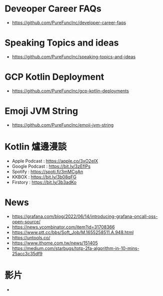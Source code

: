 # Deveoper Career FAQs
* https://github.com/PureFuncInc/developer-career-faqs

# Speaking Topics and ideas
* https://github.com/PureFuncInc/speaking-topics-and-ideas 

# GCP Kotlin Deployment
* https://github.com/PureFuncInc/gcp-kotlin-deployments

# Emoji JVM String
* https://github.com/PureFuncInc/emoji-jvm-string

# Kotlin 爐邊漫談
* Apple Podcast : https://apple.co/3xO2eIX
* Google Podcast : https://bit.ly/3zEflPs
* Spotify : https://spoti.fi/3mMCgAn
* KKBOX : https://bit.ly/3b08qFG
* Firstory : https://bit.ly/3b3adKo

# News
* https://grafana.com/blog/2022/06/14/introducing-grafana-oncall-oss-open-source/
* https://news.ycombinator.com/item?id=31708366
* https://www.ptt.cc/bbs/Soft_Job/M.1655258511.A.948.html
* https://untools.co/
* https://www.ithome.com.tw/news/151405
* https://medium.com/starbugs/totp-2fa-algorithm-in-10-mins-25acc3c35df9

# 影片
* 
